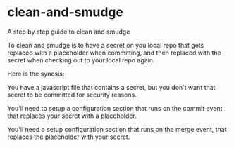 # clean-and-smudge
A step by step guide to clean and smudge

To clean and smudge is to have a secret on you local repo that gets replaced with a placeholder when committing, and then replaced with the secret when checking out to your local repo again.

Here is the synosis:

You have a javascript file that contains a secret, but you don't want that secret to be committed for security reasons.

You'll need to setup a configuration section that runs on the commit event, that replaces your secret with a placeholder.

You'll need a setup configuration section that runs on the merge event, that replaces the placeholder with your secret.
